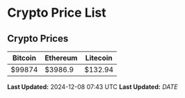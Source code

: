 # Crypto Price List

## Crypto Prices
| Bitcoin | Ethereum | Litecoin |
| ------- | -------- | -------- |
| $99874 | $3986.9 | $132.94 |
**Last Updated:** 2024-12-08 07:43 UTC
**Last Updated:** $DATE$
